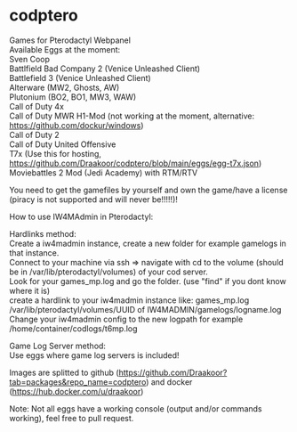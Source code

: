 # codptero  
Games for Pterodactyl Webpanel     
Available Eggs at the moment:    
Sven Coop  
Battlfield Bad Company 2 (Venice Unleashed Client)  
Battlefield 3 (Venice Unleashed Client)  
Alterware (MW2, Ghosts, AW)  
Plutonium (BO2, BO1, MW3, WAW)  
Call of Duty 4x  
Call of Duty MWR H1-Mod (not working at the moment, alternative: https://github.com/dockur/windows)  
Call of Duty 2  
Call of Duty United Offensive  
T7x (Use this for hosting, https://github.com/Draakoor/codptero/blob/main/eggs/egg-t7x.json)  
Moviebattles 2 Mod (Jedi Academy) with RTM/RTV  
  
You need to get the gamefiles by yourself and own the game/have a license (piracy is not supported and will never be!!!!!)!  
  
How to use IW4MAdmin in Pterodactyl:  
  
Hardlinks method:  
Create a iw4madmin instance, create a new folder for example gamelogs in that instance.  
Connect to your machine via ssh => navigate with cd to the volume (should be in /var/lib/pterodactyl/volumes) of your cod server.  
Look for your games_mp.log and go the folder.  (use "find" if you dont know where it is)  
create a hardlink to your iw4madmin instance like: games_mp.log /var/lib/pterodactyl/volumes/UUID of IW4MADMIN/gamelogs/logname.log  
Change your iw4madmin config to the new logpath for example /home/container/codlogs/t6mp.log  
  
Game Log Server method:  
Use eggs where game log servers is included!  
  
  
Images are splitted to github (https://github.com/Draakoor?tab=packages&repo_name=codptero) and docker (https://hub.docker.com/u/draakoor)  

Note: Not all eggs have a working console (output and/or commands working), feel free to pull request.
